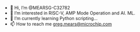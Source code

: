 - 👋 Hi, I’m @MEARSG-C32782
- 👀 I’m interested in RISC-V, AMP Mode Operation and AI. ML.
- 🌱 I’m currently learning Python scripting...
- 📫 How to reach me greg.mears@microchip.com

<!---
MEARSG-C32782/MEARSG-C32782 is a ✨ special ✨ repository because its `README.md` (this file) appears on your GitHub profile.
You can click the Preview link to take a look at your changes.
--->
